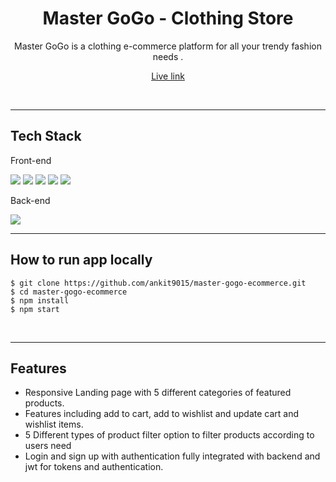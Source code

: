 <h1 align="center">Master GoGo - Clothing Store</h1>
<p align="center">Master GoGo is a clothing e-commerce platform for all your trendy fashion needs .
<p  align="center"><a href="https://master-gogo-ecommerce.netlify.app/">Live link</a><p>
<br />

---
<h2>Tech Stack</h2>
<p>Front-end </p>
<p float="left">
<img src="https://img.shields.io/badge/React-20232A?style=for-the-badge&logo=react&logoColor=61DAFB" /> <img src="https://img.shields.io/badge/HTML5-E34F26?style=for-the-badge&logo=html5&logoColor=white" /> <img src="https://img.shields.io/badge/CSS3-1572B6?style=for-the-badge&logo=css3&logoColor=white" />
<img src="https://img.shields.io/badge/npm-CB3837?style=for-the-badge&logo=npm&logoColor=white" />
<img src="https://img.shields.io/badge/React_Router-CA4245?style=for-the-badge&logo=react-router&logoColor=white" />
</p>

<p>Back-end </p>
<img src="https://ik.imagekit.io/ankit9015/mockbee_fKHVH60Lz.png?ik-sdk-version=javascript-1.4.3&updatedAt=1658483159594" />

<br />

---
<h2>How to run app locally</h2>

```
$ git clone https://github.com/ankit9015/master-gogo-ecommerce.git
$ cd master-gogo-ecommerce
$ npm install
$ npm start
```

<br />

---
<h2>Features</h2>

- Responsive Landing page with 5 different categories of featured products.
- Features including add to cart, add to wishlist and update cart and wishlist items.
- 5 Different types of product filter option to filter products according to users need
- Login and sign up with authentication fully integrated with backend and jwt for tokens and authentication.





